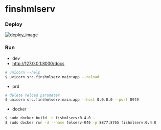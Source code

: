 # finshmlserv

### Deploy
![deploy_image](https://github.com/user-attachments/assets/aa0556f8-1873-4adc-af03-69b0a1a69eb4)

### Run
- dev
- http://127.0.0.1:8000/docs
```bash
# unicorn --help
$ uvicorn src.finshmlserv.main:app --reload

```
- prd
```bash
# delete reload parameter
$ unicorn src.finshmlserv.main:app --host 0.0.0.0 --port 8949
```

- docker
```bash
$ sudo docker build -t fishmlserv:0.4.0 .
$ sudo docker run -d --name fmlserv-040 -p 8877:8765 fishmlserv:0.4.0
```
